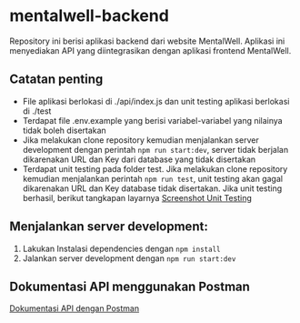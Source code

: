 # mentalwell-backend
Repository ini berisi aplikasi backend dari website MentalWell. Aplikasi ini menyediakan API yang diintegrasikan dengan aplikasi frontend MentalWell.

## Catatan penting
- File aplikasi berlokasi di ./api/index.js dan unit testing aplikasi berlokasi di ./test
- Terdapat file .env.example yang berisi variabel-variabel yang nilainya tidak boleh disertakan
- Jika melakukan clone repository kemudian menjalankan server development dengan perintah `npm run start:dev`, server tidak berjalan dikarenakan URL dan Key dari database yang tidak disertakan
- Terdapat unit testing pada folder test. Jika melakukan clone repository kemudian menjalankan perintah `npm run test`, unit testing akan gagal dikarenakan URL dan Key database tidak disertakan. Jika unit testing berhasil, berikut tangkapan layarnya
[Screenshot Unit Testing](https://drive.google.com/file/d/1oQZTus4-ibT7Hjz9EVx2qBYuWZkRoAkk/view?usp=sharing)

## Menjalankan server development:
1. Lakukan Instalasi dependencies dengan `npm install`
2. Jalankan server development dengan `npm run start:dev`

## Dokumentasi API menggunakan Postman
[Dokumentasi API dengan Postman](https://documenter.getpostman.com/view/21036341/2s9Ye8fZx3)
